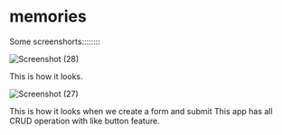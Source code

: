 # memories




Some screenshorts::::::::

![Screenshot (28)](https://user-images.githubusercontent.com/57584417/165714760-aacd1547-1456-4551-a351-e2cff5bdb10d.png)

This is how it looks.

![Screenshot (27)](https://user-images.githubusercontent.com/57584417/165714903-d8c2f20d-b6d3-48ad-a4f9-5a993d87dcc6.png)
 
 This is how it looks when we create a form and submit
 This app has all CRUD operation with like button feature.
